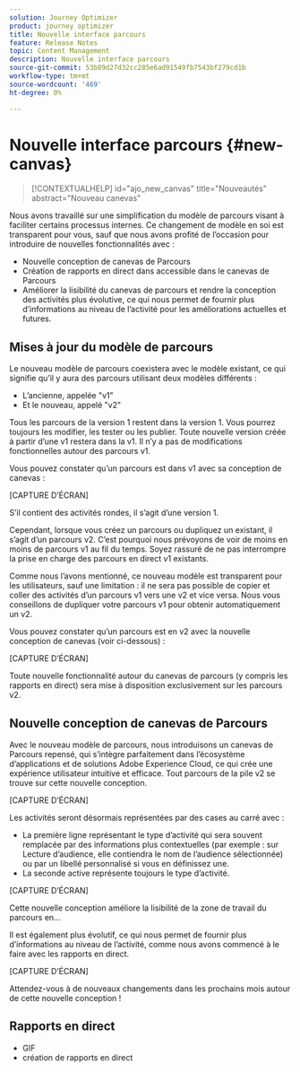 ```yaml
---
solution: Journey Optimizer
product: journey optimizer
title: Nouvelle interface parcours
feature: Release Notes
topic: Content Management
description: Nouvelle interface parcours
source-git-commit: 53b89d27d32cc285e6ad91549fb7543bf279cd1b
workflow-type: tm+mt
source-wordcount: '469'
ht-degree: 0%

---
```


# Nouvelle interface parcours {#new-canvas}

>[!CONTEXTUALHELP]
>id="ajo_new_canvas"
>title="Nouveautés"
>abstract="Nouveau canevas"

Nous avons travaillé sur une simplification du modèle de parcours visant à faciliter certains processus internes. Ce changement de modèle en soi est transparent pour vous, sauf que nous avons profité de l’occasion pour introduire de nouvelles fonctionnalités avec :

* Nouvelle conception de canevas de Parcours
* Création de rapports en direct dans accessible dans le canevas de Parcours
* Améliorer la lisibilité du canevas de parcours et rendre la conception des activités plus évolutive, ce qui nous permet de fournir plus d’informations au niveau de l’activité pour les améliorations actuelles et futures.

## Mises à jour du modèle de parcours

Le nouveau modèle de parcours coexistera avec le modèle existant, ce qui signifie qu’il y aura des parcours utilisant deux modèles différents :

* L’ancienne, appelée &quot;v1&quot;
* Et le nouveau, appelé &quot;v2&quot;

Tous les parcours de la version 1 restent dans la version 1. Vous pourrez toujours les modifier, les tester ou les publier. Toute nouvelle version créée à partir d’une v1 restera dans la v1. Il n’y a pas de modifications fonctionnelles autour des parcours v1.

Vous pouvez constater qu’un parcours est dans v1 avec sa conception de canevas :

[CAPTURE D’ÉCRAN]

S’il contient des activités rondes, il s’agit d’une version 1.

Cependant, lorsque vous créez un parcours ou dupliquez un  existant, il s’agit d’un parcours v2. C’est pourquoi nous prévoyons de voir de moins en moins de parcours v1 au fil du temps. Soyez rassuré de ne pas interrompre la prise en charge des parcours en direct v1 existants.

Comme nous l’avons mentionné, ce nouveau modèle est transparent pour les utilisateurs, sauf une limitation : il ne sera pas possible de copier et coller des activités d’un parcours v1 vers une v2 et vice versa. Nous vous conseillons de dupliquer votre parcours v1 pour obtenir automatiquement un  v2.

Vous pouvez constater qu’un parcours est en v2 avec la nouvelle conception de canevas (voir ci-dessous) :

[CAPTURE D’ÉCRAN]

Toute nouvelle fonctionnalité autour du canevas de parcours (y compris les rapports en direct) sera mise à disposition exclusivement sur les parcours v2.

## Nouvelle conception de canevas de Parcours

Avec le nouveau modèle de parcours, nous introduisons un canevas de Parcours repensé, qui s’intègre parfaitement dans l’écosystème d’applications et de solutions Adobe Experience Cloud, ce qui crée une expérience utilisateur intuitive et efficace. Tout parcours de la pile v2 se trouve sur cette nouvelle conception.

[CAPTURE D’ÉCRAN]

Les activités seront désormais représentées par des cases au carré avec :

* La première ligne représentant le type d’activité qui sera souvent remplacée par des informations plus contextuelles (par exemple : sur Lecture d’audience, elle contiendra le nom de l’audience sélectionnée) ou par un libellé personnalisé si vous en définissez une.
* La seconde active représente toujours le type d’activité.

[CAPTURE D’ÉCRAN]

Cette nouvelle conception améliore la lisibilité de la zone de travail du parcours en...

Il est également plus évolutif, ce qui nous permet de fournir plus d’informations au niveau de l’activité, comme nous avons commencé à le faire avec les rapports en direct.

[CAPTURE D’ÉCRAN]

Attendez-vous à de nouveaux changements dans les prochains mois autour de cette nouvelle conception !

## Rapports en direct

* GIF
* création de rapports en direct